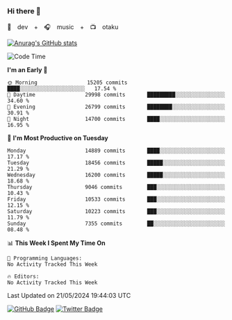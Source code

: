 ### Hi there 👋

🚀　dev　+　🎧　music　+　📺　otaku


[![Anurag's GitHub stats](https://github-readme-stats.vercel.app/api?username=koheitasaka&count_private=true&show_icons=true&theme=monokai)](https://github.com/koheitasaka/github-readme-stats)

<!--START_SECTION:waka-->
![Code Time](http://img.shields.io/badge/Code%20Time-1%2C161%20hrs%2023%20mins-blue)

**I'm an Early 🐤** 

```text
🌞 Morning                15205 commits       ████░░░░░░░░░░░░░░░░░░░░░   17.54 % 
🌆 Daytime                29998 commits       █████████░░░░░░░░░░░░░░░░   34.60 % 
🌃 Evening                26799 commits       ████████░░░░░░░░░░░░░░░░░   30.91 % 
🌙 Night                  14700 commits       ████░░░░░░░░░░░░░░░░░░░░░   16.95 % 
```
📅 **I'm Most Productive on Tuesday** 

```text
Monday                   14889 commits       ████░░░░░░░░░░░░░░░░░░░░░   17.17 % 
Tuesday                  18456 commits       █████░░░░░░░░░░░░░░░░░░░░   21.29 % 
Wednesday                16200 commits       █████░░░░░░░░░░░░░░░░░░░░   18.68 % 
Thursday                 9046 commits        ███░░░░░░░░░░░░░░░░░░░░░░   10.43 % 
Friday                   10533 commits       ███░░░░░░░░░░░░░░░░░░░░░░   12.15 % 
Saturday                 10223 commits       ███░░░░░░░░░░░░░░░░░░░░░░   11.79 % 
Sunday                   7355 commits        ██░░░░░░░░░░░░░░░░░░░░░░░   08.48 % 
```


📊 **This Week I Spent My Time On** 

```text
💬 Programming Languages: 
No Activity Tracked This Week

🔥 Editors: 
No Activity Tracked This Week
```


 Last Updated on 21/05/2024 19:44:03 UTC
<!--END_SECTION:waka-->

[![GitHub Badge](https://img.shields.io/badge/GitHub-100000?style=for-the-badge&logo=github&logoColor=white)](https://github.com/koheitasaka)
[![Twitter Badge](https://img.shields.io/badge/Twitter-1DA1F2?style=for-the-badge&logo=twitter&logoColor=white)](https://twitter.com/sleep_asleep_)
